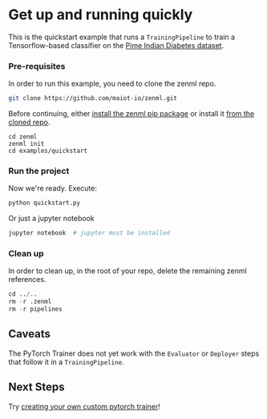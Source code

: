 # Get up and running quickly

This is the quickstart example that runs a `TrainingPipeline` to train a Tensorflow-based classifier on the [Pime Indian Diabetes dataset](https://www.kaggle.com/uciml/pima-indians-diabetes-database).

### Pre-requisites

In order to run this example, you need to clone the zenml repo.

```bash
git clone https://github.com/maiot-io/zenml.git
```

Before continuing, either [install the zenml pip package](https://docs.zenml.io/getting-started/installation.html) or install it [from the cloned repo](../zenml.md).

```text
cd zenml
zenml init
cd examples/quickstart
```

### Run the project

Now we're ready. Execute:

```bash
python quickstart.py
```

Or just a jupyter notebook

```bash
jupyter notebook  # jupyter must be installed
```

### Clean up

In order to clean up, in the root of your repo, delete the remaining zenml references.

```python
cd ../..
rm -r .zenml
rm -r pipelines
```

## Caveats

The PyTorch Trainer does not yet work with the `Evaluator` or `Deployer` steps that follow it in a `TrainingPipeline`.

## Next Steps

Try [creating your own custom pytorch trainer](https://docs.zenml.io/getting-started/creating-custom-logic.html)!

